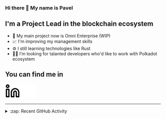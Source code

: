 ### Hi there 👋 My name is Pavel

## I'm a Project Lead in the blockchain ecosystem 

- 🚀 My main project now is Omni Enterprise (WIP)
- 📈 I'm improving my management skills
- ⚙️ I still learning technologies like Rust
- 🧑‍💻 I’m looking for talanted developers who'd like to work with Polkadot ecosystem

## You can find me in
[![website](./img/linkedin-light.svg)](https://www.linkedin.com/in/golovkinpl/)
[![website](./img/linkedin-dark.svg)](https://www.linkedin.com/in/golovkinpl/)

---

<details>
  <summary>:zap: Recent GitHub Activity</summary>
  
<!--START_SECTION:activity-->
1. 🎉 Merged PR [#971](https://github.com/novasamatech/metadata-portal/pull/971) in [novasamatech/metadata-portal](https://github.com/novasamatech/metadata-portal)
2. 🎉 Merged PR [#968](https://github.com/novasamatech/metadata-portal/pull/968) in [novasamatech/metadata-portal](https://github.com/novasamatech/metadata-portal)
3. 🎉 Merged PR [#967](https://github.com/novasamatech/metadata-portal/pull/967) in [novasamatech/metadata-portal](https://github.com/novasamatech/metadata-portal)
4. 🗣 Commented on [#2252](https://github.com/novasamatech/nova-spektr/issues/2252#issuecomment-2320747425) in [novasamatech/nova-spektr](https://github.com/novasamatech/nova-spektr)
5. ❗ Opened issue [#2252](https://github.com/novasamatech/nova-spektr/issues/2252) in [novasamatech/nova-spektr](https://github.com/novasamatech/nova-spektr)
<!--END_SECTION:activity-->

</details>
